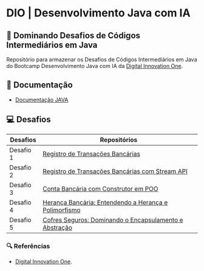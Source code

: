 # DIO | Desenvolvimento Java com IA

## 🧮 Dominando Desafios de Códigos Intermediários em Java

Repositório para armazenar os Desafios de Códigos Intermediários em Java do Bootcamp Desenvolvimento Java com IA da [Digital Innovation One](https://www.dio.me/).

## 📄 Documentação
- [Documentação JAVA](https://docs.oracle.com/javase/7/docs/api/java/lang/String.html)

## 💻 Desafios

| Desafios | Repositórios |
| ------- | ----------- |
| Desafio 1 | [Registro de Transações Bancárias](https://github.com/joschonarth/dio-java/tree/main/java-basico/code-challenge/desafios-de-codigo-intermediario/registro-trasacoes-bancarias) |
| Desafio 2 | [Registro de Transações Bancárias com Stream API](https://github.com/joschonarth/dio-java/tree/main/java-basico/code-challenge/desafios-de-codigo-intermediario/registro-transacoes-bancarias-stream) |
| Desafio 3 | [Conta Bancária com Construtor em POO](https://github.com/joschonarth/dio-java/tree/main/java-basico/code-challenge/desafios-de-codigo-intermediario/conta-bancaria-construtor-poo) |
| Desafio 4 | [Herança Bancária: Entendendo a Herança e Polimorfismo](https://github.com/joschonarth/dio-java/tree/main/java-basico/code-challenge/desafios-de-codigo-intermediario/heranca-bancaria) |
| Desafio 5 | [Cofres Seguros: Dominando o Encapsulamento e Abstração](https://github.com/joschonarth/dio-java/tree/main/java-basico/code-challenge/desafios-de-codigo-intermediario/cofres-seguros) |


### 🔍 Referências
- [Digital Innovation One](https://www.dio.me/).